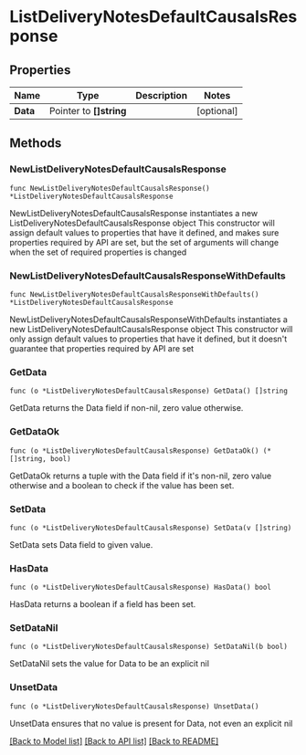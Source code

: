 # ListDeliveryNotesDefaultCausalsResponse

## Properties

Name | Type | Description | Notes
------------ | ------------- | ------------- | -------------
**Data** | Pointer to **[]string** |  | [optional] 

## Methods

### NewListDeliveryNotesDefaultCausalsResponse

`func NewListDeliveryNotesDefaultCausalsResponse() *ListDeliveryNotesDefaultCausalsResponse`

NewListDeliveryNotesDefaultCausalsResponse instantiates a new ListDeliveryNotesDefaultCausalsResponse object
This constructor will assign default values to properties that have it defined,
and makes sure properties required by API are set, but the set of arguments
will change when the set of required properties is changed

### NewListDeliveryNotesDefaultCausalsResponseWithDefaults

`func NewListDeliveryNotesDefaultCausalsResponseWithDefaults() *ListDeliveryNotesDefaultCausalsResponse`

NewListDeliveryNotesDefaultCausalsResponseWithDefaults instantiates a new ListDeliveryNotesDefaultCausalsResponse object
This constructor will only assign default values to properties that have it defined,
but it doesn't guarantee that properties required by API are set

### GetData

`func (o *ListDeliveryNotesDefaultCausalsResponse) GetData() []string`

GetData returns the Data field if non-nil, zero value otherwise.

### GetDataOk

`func (o *ListDeliveryNotesDefaultCausalsResponse) GetDataOk() (*[]string, bool)`

GetDataOk returns a tuple with the Data field if it's non-nil, zero value otherwise
and a boolean to check if the value has been set.

### SetData

`func (o *ListDeliveryNotesDefaultCausalsResponse) SetData(v []string)`

SetData sets Data field to given value.

### HasData

`func (o *ListDeliveryNotesDefaultCausalsResponse) HasData() bool`

HasData returns a boolean if a field has been set.

### SetDataNil

`func (o *ListDeliveryNotesDefaultCausalsResponse) SetDataNil(b bool)`

 SetDataNil sets the value for Data to be an explicit nil

### UnsetData
`func (o *ListDeliveryNotesDefaultCausalsResponse) UnsetData()`

UnsetData ensures that no value is present for Data, not even an explicit nil

[[Back to Model list]](../README.md#documentation-for-models) [[Back to API list]](../README.md#documentation-for-api-endpoints) [[Back to README]](../README.md)


